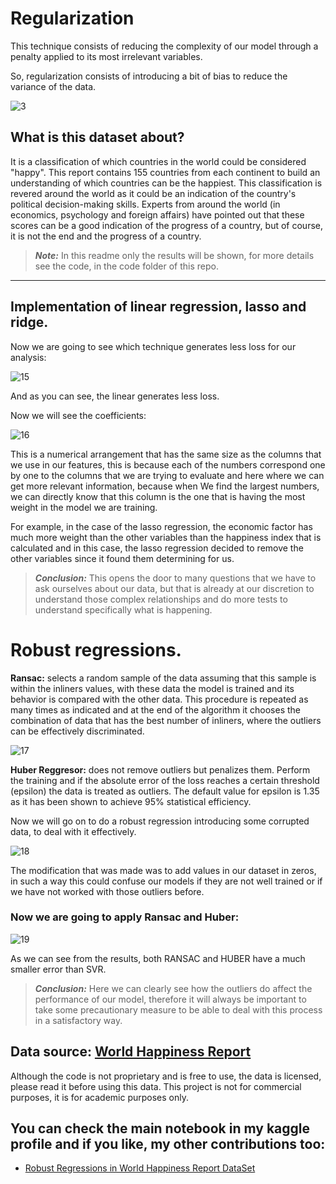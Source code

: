 # Regularization
 
This technique consists of reducing the complexity of our model through a penalty applied to its most irrelevant variables.
 
So, regularization consists of introducing a bit of bias to reduce the variance of the data.
 
![3](https://user-images.githubusercontent.com/63415652/105785289-277d4980-5f40-11eb-8a6e-e9f96bd25307.PNG)
  
## What is this dataset about?

It is a classification of which countries in the world could be considered "happy". This report contains 155 countries from each continent to build an understanding of which countries can be the happiest. This classification is revered around the world as it could be an indication of the country's political decision-making skills. Experts from around the world (in economics, psychology and foreign affairs) have pointed out that these scores can be a good indication of the progress of a country, but of course, it is not the end and the progress of a country.

>**_Note:_** In this readme only the results will be shown, for more details see the code, in the code folder of this repo.

---

## Implementation of linear regression, lasso and ridge.

Now we are going to see which technique generates less loss for our analysis:
 
![15](https://user-images.githubusercontent.com/63415652/103431748-f147e680-4b9a-11eb-99f6-87e7442d845b.PNG) 
 
And as you can see, the linear generates less loss.
 
Now we will see the coefficients:
 
![16](https://user-images.githubusercontent.com/63415652/103431890-10e00e80-4b9d-11eb-808d-5f32015a455a.PNG) 
 
This is a numerical arrangement that has the same size as the columns that we use in our features, this is because each of the numbers correspond one by one to the columns that we are trying to evaluate and here where we can get more relevant information, because when We find the largest numbers, we can directly know that this column is the one that is having the most weight in the model we are training.

For example, in the case of the lasso regression, the economic factor has much more weight than the other variables than the happiness index that is calculated and in this case, the lasso regression decided to remove the other variables since it found them determining for us.
 
>**_Conclusion:_** This opens the door to many questions that we have to ask ourselves about our data, but that is already at our discretion to understand those complex relationships and do more tests to understand specifically what is happening.
 
# Robust regressions.
 
**Ransac:** selects a random sample of the data assuming that this sample is within the inliners values, with these data the model is trained and its behavior is compared with the other data. This procedure is repeated as many times as indicated and at the end of the algorithm it chooses the combination of data that has the best number of inliners, where the outliers can be effectively discriminated.
 
![17](https://user-images.githubusercontent.com/63415652/103431940-d75bd300-4b9d-11eb-9ba2-5d549e0b440e.PNG)
 
**Huber Reggresor:** does not remove outliers but penalizes them. Perform the training and if the absolute error of the loss reaches a certain threshold (epsilon) the data is treated as outliers. The default value for epsilon is 1.35 as it has been shown to achieve 95% statistical efficiency.
 
Now we will go on to do a robust regression introducing some corrupted data, to deal with it effectively.
 
![18](https://user-images.githubusercontent.com/63415652/103432212-09226900-4ba1-11eb-9def-deac0a86ca20.PNG)
 
The modification that was made was to add values in our dataset in zeros, in such a way this could confuse our models if they are not well trained or if we have not worked with those outliers before.
 
### Now we are going to apply Ransac and Huber:
 
![19](https://user-images.githubusercontent.com/63415652/103432432-4b00de80-4ba4-11eb-97df-38a34e4a0e6e.PNG) 
 
As we can see from the results, both RANSAC and HUBER have a much smaller error than SVR.
 
>**_Conclusion:_** Here we can clearly see how the outliers do affect the performance of our model, therefore it will always be important to take some precautionary measure to be able to deal with this process in a satisfactory way.  

## Data source: [World Happiness Report](https://www.kaggle.com/unsdsn/world-happiness)

Although the code is not proprietary and is free to use, the data is licensed, please read it before using this data.
This project is not for commercial purposes, it is for academic purposes only.

## You can check the main notebook in my kaggle profile and if you like, my other contributions too:

* [Robust Regressions in World Happiness Report DataSet](https://www.kaggle.com/dataengel/robust-regressions-in-world-happiness-report) 